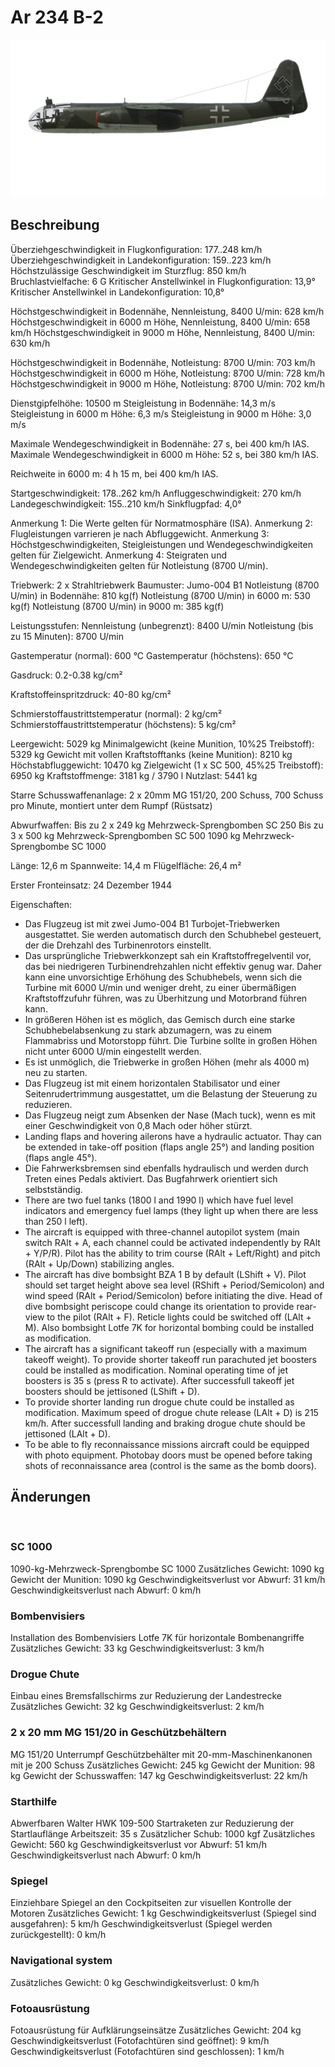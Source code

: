 ﻿# Ar 234 B-2

![ar234b2](../images/ar234b2.png)

## Beschreibung

Überziehgeschwindigkeit in Flugkonfiguration: 177..248 km/h
Überziehgeschwindigkeit in Landekonfiguration: 159..223 km/h
Höchstzulässige Geschwindigkeit im Sturzflug: 850 km/h
Bruchlastvielfache: 6 G
Kritischer Anstellwinkel in Flugkonfiguration: 13,9°
Kritischer Anstellwinkel in Landekonfiguration: 10,8°

Höchstgeschwindigkeit in Bodennähe, Nennleistung, 8400 U/min: 628 km/h
Höchstgeschwindigkeit in 6000 m Höhe, Nennleistung, 8400 U/min: 658 km/h
Höchstgeschwindigkeit in 9000 m Höhe, Nennleistung, 8400 U/min: 630 km/h

Höchstgeschwindigkeit in Bodennähe, Notleistung: 8700 U/min: 703 km/h
Höchstgeschwindigkeit in 6000 m Höhe, Notleistung: 8700 U/min: 728 km/h
Höchstgeschwindigkeit in 9000 m Höhe, Notleistung: 8700 U/min: 702 km/h

Dienstgipfelhöhe: 10500 m
Steigleistung in Bodennähe: 14,3 m/s
Steigleistung in 6000 m Höhe: 6,3 m/s
Steigleistung in 9000 m Höhe: 3,0 m/s

Maximale Wendegeschwindigkeit in Bodennähe: 27 s, bei 400 km/h IAS.
Maximale Wendegeschwindigkeit in 6000 m Höhe: 52 s, bei 380 km/h IAS.

Reichweite in 6000 m: 4 h 15 m, bei 400 km/h IAS.

Startgeschwindigkeit: 178..262 km/h
Anfluggeschwindigkeit: 270 km/h
Landegeschwindigkeit: 155..210 km/h
Sinkflugpfad: 4,0°

Anmerkung 1: Die Werte gelten für Normatmosphäre (ISA).
Anmerkung 2: Flugleistungen varrieren je nach Abfluggewicht.
Anmerkung 3: Höchstgeschwindigkeiten, Steigleistungen und Wendegeschwindigkeiten gelten für Zielgewicht.
Anmerkung 4: Steigraten und Wendegeschwindigkeiten gelten für Notleistung (8700 U/min).

Triebwerk: 2 x Strahltriebwerk
Baumuster: Jumo-004 B1
Notleistung (8700 U/min) in Bodennähe: 810 kg(f)
Notleistung (8700 U/min) in 6000 m: 530 kg(f)
Notleistung (8700 U/min) in 9000 m: 385 kg(f)

Leistungsstufen:
Nennleistung (unbegrenzt): 8400 U/min
Notleistung (bis zu 15 Minuten): 8700 U/min

Gastemperatur (normal): 600 °C
Gastemperatur (höchstens): 650 °C

Gasdruck: 0.2-0.38 kg/cm²

Kraftstoffeinspritzdruck: 40-80 kg/cm²

Schmierstoffaustrittstemperatur (normal): 2 kg/cm²
Schmierstoffaustrittstemperatur (höchstens): 5 kg/cm²

Leergewicht:  5029 kg
Minimalgewicht (keine Munition, 10%25 Treibstoff): 5329 kg
Gewicht mit vollen Kraftstofftanks (keine Munition): 8210 kg
Höchstabfluggewicht: 10470 kg
Zielgewicht (1 x SC 500, 45%25 Treibstoff): 6950 kg
Kraftstoffmenge: 3181 kg / 3790 l
Nutzlast: 5441 kg

Starre Schusswaffenanlage:
2 x 20mm MG 151/20, 200 Schuss, 700 Schuss pro Minute, montiert unter dem Rumpf (Rüstsatz)

Abwurfwaffen:
Bis zu 2 x 249 kg Mehrzweck-Sprengbomben SC 250
Bis zu 3 x 500 kg Mehrzweck-Sprengbomben SС 500
1090 kg Mehrzweck-Sprengbombe SC 1000

Länge: 12,6 m
Spannweite: 14,4 m
Flügelfläche: 26,4 m²

Erster Fronteinsatz: 24 Dezember 1944

Eigenschaften:
- Das Flugzeug ist mit zwei Jumo-004 B1 Turbojet-Triebwerken ausgestattet. Sie werden automatisch durch den Schubhebel gesteuert, der die Drehzahl des Turbinenrotors einstellt.
- Das ursprüngliche Triebwerkkonzept sah ein Kraftstoffregelventil vor, das bei niedrigeren Turbinendrehzahlen nicht effektiv genug war. Daher kann eine unvorsichtige Erhöhung des Schubhebels, wenn sich die Turbine mit 6000 U/min und weniger dreht, zu einer übermäßigen Kraftstoffzufuhr führen, was zu Überhitzung und Motorbrand führen kann.
- In größeren Höhen ist es möglich, das Gemisch durch eine starke Schubhebelabsenkung zu stark abzumagern, was zu einem Flammabriss und Motorstopp führt. Die Turbine sollte in großen Höhen nicht unter 6000 U/min eingestellt werden.
- Es ist unmöglich, die Triebwerke in großen Höhen (mehr als 4000 m) neu zu starten.
- Das Flugzeug ist mit einem horizontalen Stabilisator und einer Seitenrudertrimmung ausgestattet, um die Belastung der Steuerung zu reduzieren.
- Das Flugzeug neigt zum Absenken der Nase (Mach tuck), wenn es mit einer Geschwindigkeit von 0,8 Mach oder höher stürzt.
- Landing flaps and hovering ailerons have a hydraulic actuator. Thay can be extended in take-off position (flaps angle 25°) and landing position (flaps angle 45°).
- Die Fahrwerksbremsen sind ebenfalls hydraulisch und werden durch Treten eines Pedals aktiviert. Das Bugfahrwerk orientiert sich selbstständig.
- There are two fuel tanks (1800 l and 1990 l) which have fuel level indicators and emergency fuel lamps (they light up when there are less than 250 l left).
- The aircraft is equipped with three-channel autopilot system (main switch RAlt + A, each channel could be activated independently by RAlt + Y/P/R). Pilot has the ability to trim course (RAlt + Left/Right) and pitch (RAlt + Up/Down) stabilizing angles.
- The aircraft has dive bombsight BZA 1 B by default (LShift + V). Pilot should set target height above sea level (RShift + Period/Semicolon) and wind speed (RAlt + Period/Semicolon) before initiating the dive. Head of dive bombsight periscope could change its orientation to provide rear-view to the pilot (RAlt + F). Reticle lights could be switched off (LAlt + M). Also bombsight Lotfe 7K for horizontal bombing could be installed as modification.
- The aircraft has a significant takeoff run (especially with a maximum takeoff weight). To provide shorter takeoff run parachuted jet boosters could be installed as modification. Nominal operating time of jet boosters is 35 s (press R to activate). After successfull takeoff jet boosters should be jettisoned (LShift + D).
- To provide shorter landing run drogue chute could be installed as modification. Maximum speed of drogue chute release (LAlt + D) is 215 km/h. After successfull landing and braking drogue chute should be jettisoned (LAlt + D).
- To be able to fly reconnaissance missions aircraft could be equipped with photo equipment. Photobay doors must be opened before taking shots of reconnaissance area (control is the same as the bomb doors).

## Änderungen
﻿

### SC 1000

1090-kg-Mehrzweck-Sprengbombe SC 1000
Zusätzliches Gewicht: 1090 kg
Gewicht der Munition: 1090 kg
Geschwindigkeitsverlust vor Abwurf: 31 km/h
Geschwindigkeitsverlust nach Abwurf: 0 km/h﻿

### Bombenvisiers

Installation des Bombenvisiers Lotfe 7K für horizontale Bombenangriffe
Zusätzliches Gewicht: 33 kg
Geschwindigkeitsverlust: 3 km/h﻿

### Drogue Chute

Einbau eines Bremsfallschirms zur Reduzierung der Landestrecke
Zusätzliches Gewicht: 32 kg
Geschwindigkeitsverlust: 2 km/h﻿

### 2 x 20 mm MG 151/20 in Geschützbehältern

MG 151/20 Unterrumpf Geschützbehälter mit 20-mm-Maschinenkanonen mit je 200 Schuss
Zusätzliches Gewicht: 245 kg
Gewicht der Munition: 98 kg
Gewicht der Schusswaffen: 147 kg
Geschwindigkeitsverlust: 22 km/h﻿

### Starthilfe

Abwerfbaren Walter HWK 109-500 Startraketen zur Reduzierung der Startlauflänge
Arbeitszeit: 35 s
Zusätzlicher Schub: 1000 kgf
Zusätzliches Gewicht: 560 kg
Geschwindigkeitsverlust vor Abwurf: 51 km/h
Geschwindigkeitsverlust nach Abwurf: 0 km/h﻿

### Spiegel

Einziehbare Spiegel an den Cockpitseiten zur visuellen Kontrolle der Motoren
Zusätzliches Gewicht: 1 kg
Geschwindigkeitsverlust (Spiegel sind ausgefahren): 5 km/h
Geschwindigkeitsverlust (Spiegel werden zurückgestellt): 0 km/h﻿

### Navigational system


Zusätzliches Gewicht: 0 kg
Geschwindigkeitsverlust: 0 km/h﻿

### Fotoausrüstung

Fotoausrüstung für Aufklärungseinsätze
Zusätzliches Gewicht: 204 kg
Geschwindigkeitsverlust (Fotofachtüren sind geöffnet): 9 km/h
Geschwindigkeitsverlust (Fotofachtüren sind geschlossen): 1 km/h
